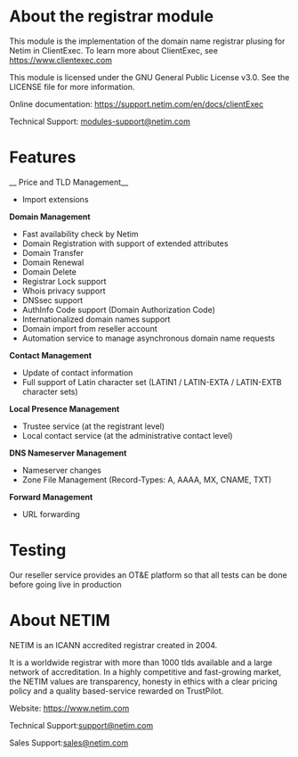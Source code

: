 # About the registrar module
This module is the implementation of the domain name registrar plusing for Netim in ClientExec.
To learn more about ClientExec, see https://www.clientexec.com

This module is licensed under the GNU General Public License v3.0. See the LICENSE file for more information.

Online documentation: https://support.netim.com/en/docs/clientExec

Technical Support: modules-support@netim.com

# Features

__ Price and TLD Management__
- Import extensions

__Domain Management__
- Fast availability check by Netim
- Domain Registration with support of extended attributes
- Domain Transfer
- Domain Renewal
- Domain Delete
- Registrar Lock support
- Whois privacy support
- DNSsec support
- AuthInfo Code support (Domain Authorization Code)
- Internationalized domain names support
- Domain import from reseller account
- Automation service to manage asynchronous domain name requests

__Contact Management__
- Update of contact information
- Full support of Latin character set (LATIN1 / LATIN-EXTA / LATIN-EXTB character sets)

__Local Presence Management__
- Trustee service (at the registrant level)
- Local contact service (at the administrative contact level)

__DNS Nameserver Management__
- Nameserver changes
- Zone File Management (Record-Types: A, AAAA, MX, CNAME, TXT)

__Forward Management__
- URL forwarding


# Testing
Our reseller service provides an OT&E platform so that all tests can be done before going live in production

# About NETIM
NETIM is an ICANN accredited registrar created in 2004.

It is a worldwide registrar with more than 1000 tlds available and a large network of accreditation.
In a highly competitive and fast-growing market, the NETIM values are transparency, honesty in ethics with a clear pricing policy and a quality based-service rewarded on TrustPilot. 

Website: https://www.netim.com

Technical Support:support@netim.com

Sales Support:sales@netim.com
